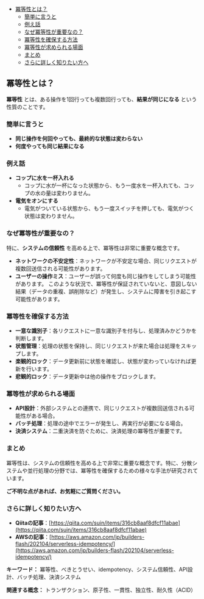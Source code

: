- [冪等性とは？](#冪等性とは)
  - [簡単に言うと](#簡単に言うと)
  - [例え話](#例え話)
  - [なぜ冪等性が重要なの？](#なぜ冪等性が重要なの)
  - [冪等性を確保する方法](#冪等性を確保する方法)
  - [冪等性が求められる場面](#冪等性が求められる場面)
  - [まとめ](#まとめ)
  - [さらに詳しく知りたい方へ](#さらに詳しく知りたい方へ)


## 冪等性とは？

**冪等性** とは、ある操作を1回行っても複数回行っても、**結果が同じになる** という性質のことです。

### 簡単に言うと
* **同じ操作を何回やっても、最終的な状態は変わらない**
* **何度やっても同じ結果になる**

### 例え話
* **コップに水を一杯入れる**
  * コップに水が一杯になった状態から、もう一度水を一杯入れても、コップの水の量は変わりません。
* **電気をオンにする**
  * 電気がついている状態から、もう一度スイッチを押しても、電気がつく状態は変わりません。

### なぜ冪等性が重要なの？
特に、**システムの信頼性** を高める上で、冪等性は非常に重要な概念です。
* **ネットワークの不安定性**：ネットワークが不安定な場合、同じリクエストが複数回送信される可能性があります。
* **ユーザーの操作ミス**：ユーザーが誤って何度も同じ操作をしてしまう可能性があります。
このような状況で、冪等性が保証されていないと、意図しない結果（データの重複、誤削除など）が発生し、システムに障害を引き起こす可能性があります。

### 冪等性を確保する方法
* **一意な識別子**：各リクエストに一意な識別子を付与し、処理済みかどうかを判断します。
* **状態管理**：処理の状態を保持し、同じリクエストが来た場合は処理をスキップします。
* **楽観的ロック**：データ更新前に状態を確認し、状態が変わっていなければ更新を行います。
* **悲観的ロック**：データ更新中は他の操作をブロックします。

### 冪等性が求められる場面
* **API設計**：外部システムとの連携で、同じリクエストが複数回送信される可能性がある場合。
* **バッチ処理**：処理の途中でエラーが発生し、再実行が必要になる場合。
* **決済システム**：二重決済を防ぐために、決済処理の冪等性が重要です。

### まとめ
冪等性は、システムの信頼性を高める上で非常に重要な概念です。特に、分散システムや並行処理の分野では、冪等性を確保するための様々な手法が研究されています。

**ご不明な点があれば、お気軽にご質問ください。**

### さらに詳しく知りたい方へ
* **Qiitaの記事**：[https://qiita.com/suin/items/316cb8aaf8dfcf11abae](https://qiita.com/suin/items/316cb8aaf8dfcf11abae)
* **AWSの記事**：[https://aws.amazon.com/jp/builders-flash/202104/serverless-idempotency/](https://aws.amazon.com/jp/builders-flash/202104/serverless-idempotency/)

**キーワード：** 冪等性、べきとうせい、idempotency、システム信頼性、API設計、バッチ処理、決済システム

**関連する概念：** トランザクション、原子性、一貫性、独立性、耐久性（ACID）





